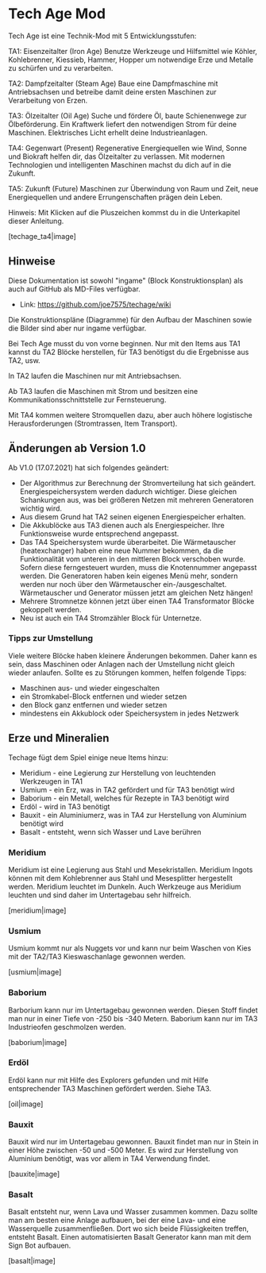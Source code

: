 # Tech Age Mod

Tech Age ist eine Technik-Mod mit 5 Entwicklungsstufen:

TA1: Eisenzeitalter (Iron Age) 
Benutze Werkzeuge und Hilfsmittel wie Köhler, Kohlebrenner, Kiessieb, Hammer, Hopper um notwendige Erze und Metalle zu schürfen und zu verarbeiten.

TA2: Dampfzeitalter (Steam Age)
Baue eine Dampfmaschine mit Antriebsachsen und betreibe damit deine ersten Maschinen zur Verarbeitung von Erzen.

TA3: Ölzeitalter (Oil Age)
Suche und fördere Öl, baute Schienenwege zur Ölbeförderung. Ein Kraftwerk liefert den notwendigen Strom für deine Maschinen. Elektrisches Licht erhellt deine Industrieanlagen.

TA4: Gegenwart (Present)
Regenerative Energiequellen wie Wind, Sonne und Biokraft helfen dir, das Ölzeitalter zu verlassen. Mit modernen Technologien und intelligenten Maschinen machst du dich auf in die Zukunft.

TA5: Zukunft (Future)
Maschinen zur Überwindung von Raum und Zeit, neue Energiequellen und andere Errungenschaften prägen dein Leben.


Hinweis: Mit Klicken auf die Pluszeichen kommst du in die Unterkapitel dieser Anleitung.

[techage_ta4|image]



## Hinweise

Diese Dokumentation ist sowohl "ingame" (Block Konstruktionsplan) als auch auf GitHub als MD-Files verfügbar.

- Link: https://github.com/joe7575/techage/wiki

Die Konstruktionspläne (Diagramme) für den Aufbau der Maschinen sowie die Bilder sind aber nur ingame verfügbar.

Bei Tech Age musst du von vorne beginnen. Nur mit den Items aus TA1 kannst du TA2 Blöcke herstellen, für TA3 benötigst du die Ergebnisse aus TA2, usw.

In TA2 laufen die Maschinen nur mit Antriebsachsen.

Ab TA3 laufen die Maschinen mit Strom und besitzen eine Kommunikationsschnittstelle zur Fernsteuerung.

Mit TA4 kommen weitere Stromquellen dazu, aber auch höhere logistische Herausforderungen (Stromtrassen, Item Transport).



## Änderungen ab Version 1.0

Ab V1.0 (17.07.2021) hat sich folgendes geändert:

- Der Algorithmus zur Berechnung der Stromverteilung hat sich geändert. Energiespeichersystem werden dadurch wichtiger. Diese gleichen Schankungen aus, was bei größeren Netzen mit mehreren Generatoren wichtig wird. 
- Aus diesem Grund hat TA2 seinen eigenen Energiespeicher erhalten.
- Die Akkublöcke aus TA3 dienen auch als Energiespeicher. Ihre Funktionsweise wurde entsprechend angepasst.
- Das TA4 Speichersystem wurde überarbeitet. Die Wärmetauscher (heatexchanger) haben eine neue Nummer bekommen,  da die Funktionalität vom unteren in den mittleren Block verschoben  wurde. Sofern diese ferngesteuert wurden, muss die Knotennummer angepasst  werden. Die Generatoren haben kein eigenes Menü mehr, sondern werden nur noch über den Wärmetauscher ein-/ausgeschaltet.  Wärmetauscher und Generator müssen jetzt am gleichen Netz hängen!
- Mehrere Stromnetze können jetzt über einen TA4 Transformator Blöcke gekoppelt werden.
- Neu ist auch ein TA4 Stromzähler Block für Unternetze.

### Tipps zur Umstellung

Viele weitere Blöcke haben kleinere Änderungen bekommen. Daher kann es sein, dass Maschinen oder Anlagen nach der Umstellung  nicht gleich wieder anlaufen. Sollte es zu Störungen kommen, helfen folgende Tipps:

- Maschinen aus- und wieder eingeschalten
- ein Stromkabel-Block entfernen und wieder setzen
- den Block ganz entfernen und wieder setzen
- mindestens ein Akkublock oder Speichersystem in jedes Netzwerk



## Erze und Mineralien

Techage fügt dem Spiel einige neue Items hinzu:

- Meridium - eine Legierung zur Herstellung von leuchtenden Werkzeugen in TA1
- Usmium - ein Erz, was in TA2 gefördert und für TA3 benötigt wird
- Baborium - ein Metall, welches für Rezepte in TA3 benötigt wird
- Erdöl - wird in TA3 benötigt
- Bauxit - ein Aluminiumerz, was in TA4 zur Herstellung von Aluminium benötigt wird
- Basalt - entsteht, wenn sich Wasser und Lave berühren


### Meridium

Meridium ist eine Legierung aus Stahl und Mesekristallen. Meridium Ingots können mit dem Kohlebrenner aus Stahl und Mesesplitter hergestellt werden. Meridium leuchtet im Dunkeln. Auch Werkzeuge aus Meridium leuchten und sind daher im Untertagebau sehr hilfreich.

[meridium|image]


### Usmium

Usmium kommt nur als Nuggets vor und kann nur beim Waschen von Kies mit der TA2/TA3 Kieswaschanlage gewonnen werden.

[usmium|image]


### Baborium

Barborium kann nur im Untertagebau gewonnen werden. Diesen Stoff findet man nur in einer Tiefe von -250 bis -340 Metern.
Baborium kann nur im TA3 Industrieofen geschmolzen werden.

[baborium|image]


### Erdöl

Erdöl kann nur mit Hilfe des Explorers gefunden und mit Hilfe entsprechender TA3 Maschinen gefördert werden. Siehe TA3.

[oil|image]


### Bauxit

Bauxit wird nur im Untertagebau gewonnen. Bauxit findet man nur in Stein in einer Höhe zwischen -50 und -500 Meter.
Es wird zur Herstellung von Aluminium benötigt, was vor allem in TA4 Verwendung findet.

[bauxite|image]


### Basalt

Basalt entsteht nur, wenn Lava und Wasser zusammen kommen.
Dazu sollte man am besten eine Anlage aufbauen, bei der eine Lava- und eine Wasserquelle zusammenfließen.
Dort wo sich beide Flüssigkeiten treffen, entsteht Basalt.
Einen automatisierten Basalt Generator kann man mit dem Sign Bot aufbauen.

[basalt|image]

